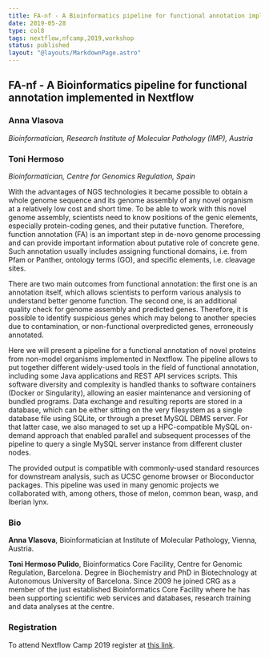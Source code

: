 ```yaml
---
title: FA-nf - A Bioinformatics pipeline for functional annotation implemented in Nextflow
date: 2019-05-28
type: col8
tags: nextflow,nfcamp,2019,workshop
status: published
layout: "@layouts/MarkdownPage.astro"
---
```


## FA-nf - A Bioinformatics pipeline for functional annotation implemented in Nextflow

### Anna Vlasova
*Bioinformatician, Research Institute of Molecular Pathology (IMP), Austria*

### Toni Hermoso
*Bioinformatician, Centre for Genomics Regulation, Spain*

With the advantages of NGS technologies it became possible to obtain a whole genome sequence and its genome assembly of any novel organism at a relatively low cost and short time. To be able to work with this novel genome assembly, scientists need to know positions of the genic elements, especially protein-coding genes, and their putative function. Therefore, function annotation (FA) is an important step in de-novo genome processing and can provide important information about putative role of concrete gene.  Such annotation usually includes assigning functional domains, i.e. from Pfam or Panther, ontology terms (GO), and specific elements, i.e. cleavage sites.

There are two main outcomes from functional annotation: the first one is an annotation itself, which allows scientists to perform various analysis to understand better genome function. The second one, is an additional quality check for genome assembly and predicted genes. Therefore, it is possible to identify suspicious genes which may belong to another species due to contamination, or non-functional overpredicted genes, erroneously annotated.

Here we will present a pipeline for a functional annotation of novel proteins from non-model organisms implemented in Nextflow. The pipeline allows to put together different widely-used tools in the field of functional annotation, including some Java applications and REST API services scripts. This software diversity and complexity is handled thanks to software containers (Docker or Singularity), allowing an easier maintenance and versioning of bundled programs. Data exchange and resulting reports are stored in a database, which can be either sitting on the very filesystem as a single database file using SQLite, or through a preset MySQL DBMS server. For that latter case, we also managed to set up a HPC-compatible MySQL on-demand approach that enabled parallel and subsequent processes of the pipeline to query a single MySQL server instance from different cluster nodes.

The provided output is compatible with commonly-used standard resources for downstream analysis, such as UCSC genome browser or Bioconductor packages.
This pipeline was used in many genomic projects we collaborated with, among others, those of melon, common bean, wasp, and Iberian lynx.

### Bio

**Anna Vlasova**, Bioinformatician at Institute of Molecular Pathology, Vienna, Austria.

**Toni Hermoso Pulido**, Bioinformatics Core Facility, Centre for Genomic Regulation, Barcelona. Degree in Biochemistry and PhD in Biotechnology at Autonomous University of Barcelona. Since 2009 he joined CRG as a member of the just established Bioinformatics Core Facility where he has been supporting scientific web services and databases, research training and data analyses at the centre.

### Registration

To attend Nextflow Camp 2019 register at [this link](https://www.crg.eu/en/event/coursescrg-nextflow-2019).
